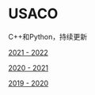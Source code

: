 # USACO
C++和Python，持续更新

[2021 - 2022](https://github.com/KaynGe/USACO/tree/main/Contests/2021-2022)

[2020 - 2021]()

[2019 - 2020](https://github.com/KaynGe/USACO/tree/main/Contests/2019-2020)

